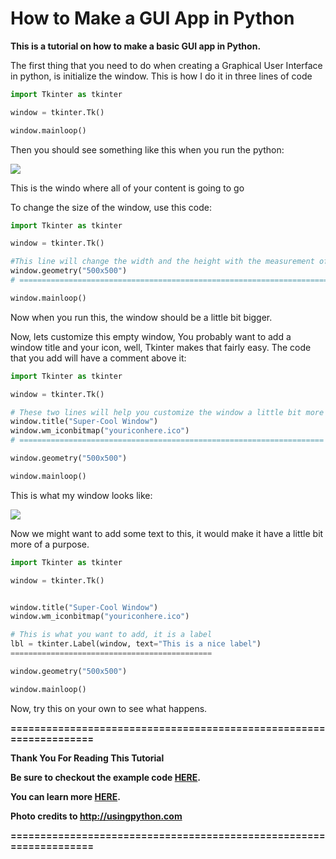 # How to Make a GUI App in Python
**This is a tutorial on how to make a basic GUI app in Python.**

The first thing that you need to do when creating a Graphical User Interface in python, is initialize the window. This is how I do it in three lines of code

```python
import Tkinter as tkinter

window = tkinter.Tk()

window.mainloop()
```

Then you should see something like this when you run the python:

<img src="http://usingpython.com/wp-content/uploads/EmptyGUI.jpg">

This is the windo where all of your content is going to go

To change the size of the window, use this code: 

```python
import Tkinter as tkinter

window = tkinter.Tk()

#This line will change the width and the height with the measurement of pixels
window.geometry("500x500")
# ============================================================================

window.mainloop()

```

Now when you run this, the window should be a little bit bigger.

Now, lets customize this empty window, You probably want to add a window title and your icon, well, Tkinter makes that fairly easy. The code that you add will have a comment above it:

```python
import Tkinter as tkinter

window = tkinter.Tk()

# These two lines will help you customize the window a little bit more
window.title("Super-Cool Window")
window.wm_iconbitmap("youriconhere.ico")
# ====================================================================

window.geometry("500x500")

window.mainloop()
```
This is what my window looks like:

<img src="http://usingpython.com/wp-content/uploads/SuperCoolWindow.jpg">

Now we might want to add some text to this, it would make it have a little bit more of a purpose.

```python
import Tkinter as tkinter

window = tkinter.Tk()


window.title("Super-Cool Window")
window.wm_iconbitmap("youriconhere.ico")

# This is what you want to add, it is a label
lbl = tkinter.Label(window, text="This is a nice label")
=============================================

window.geometry("500x500")

window.mainloop()
```
Now, try this on your own to see what happens.

**===================================================================**

**Thank You For Reading This Tutorial**

**Be sure to checkout the example code [HERE](https://github.com/talonbragg/Making-An-App-In-Python/blob/master/example.py).**

**You can learn more [HERE](http://usingpython.com/using-tkinter/).**

**Photo credits to http://usingpython.com**

**===================================================================**
